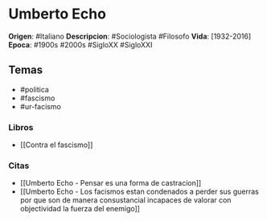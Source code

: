 # Umberto Echo

**Origen**: #Italiano
**Descripcion**: #Sociologista #Filosofo
**Vida**: [1932-2016] 
**Epoca**: #1900s #2000s #SigloXX #SigloXXI


## Temas
- #politica
- #fascismo 
- #ur-facismo 

### Libros
- [[Contra el fascismo]]


### Citas
- [[Umberto Echo - Pensar es una forma de castracion]]
- [[Umberto Echo - Los facismos estan condenados a perder sus guerras por que son de manera consustancial incapaces de valorar con objectividad la fuerza del enemigo]]
